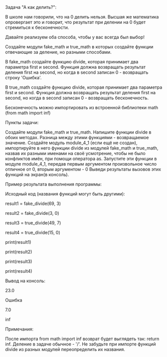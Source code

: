 Задача "А как делить?":

В школе нам говорили, что на 0 делить нельзя. Высшая же математика опровергает это и говорит, что результат при делении на 0 будет стремиться к бесконечности.

Давайте реализуем оба способа, чтобы у вас всегда был выбор!

Создайте модули fake_math и true_math в которых создайте функции отвечающие за деление, но разными способами.

В fake_math создайте функцию divide, которая принимает два параметра first и second. Функция должна возвращать результат деления first на second, но когда в second записан 0 - возвращать строку 'Ошибка'.

В true_math создайте функцию divide, которая принимает два параметра first и second. Функция должна возвращать результат деления first на second, но когда в second записан 0 - возвращать бесконечность.

Бесконечность можно импортировать из встроенной библиотеки math (from math import inf)

Пункты задачи:

Создайте модули fake_math и true_math.
Напишите функции divide в обоих методах. Разница между этими функциями - возвращаемое значение.
Создайте модуль module_4_1 (если ещё не создан), импортируйте в него функции divide из модулей fake_math и true_math, назвав их разными именами на своё усмотрение, чтобы не было конфликтов имён, при помощи оператора as.
Запустите эти функции в модуле module_4_1, передав первым аргументом произвольное число отличное от 0, вторым аргументом - 0
Выведи результаты вызовов этих функций на экран(в консоль).


Пример результата выполнения программы:

Исходный код (названия функций могут быть другими):

result1 = fake_divide(69, 3)

result2 = fake_divide(3, 0)

result3 = true_divide(49, 7)

result4 = true_divide(15, 0)

print(result1)

print(result2)

print(result3)

print(result4)

Вывод на консоль:

23.0

Ошибка

7.0

inf



Примечания:

После импорта from math import inf возврат будет выглядеть так: return inf.
Деление в задаче обычное - '/'.
Не забудьте при импорте функций divide из разных модулей переопределить их названия.
